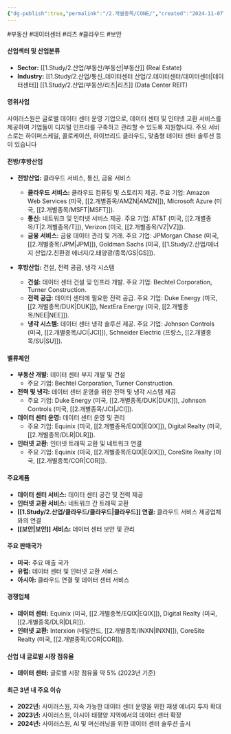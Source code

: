```yaml
---
{"dg-publish":true,"permalink":"/2.개별종목/CONE/","created":"2024-11-07T10:20:44.373+09:00","updated":"2025-06-03T20:05:58.369+09:00"}
---
```


#부동산 #데이터센터 #리츠 #클라우드 #보안 

#### 산업섹터 및 산업분류

- **Sector:** [[1.Study/2.산업/부동산/부동산\|부동산]] (Real Estate)
- **Industry:** [[1.Study/2.산업/통신_데이터센터 산업/2.데이터센터/데이터센터\|데이터센터]] [[1.Study/2.산업/부동산/리츠\|리츠]] (Data Center REIT)

#### 영위사업

사이러스원은 글로벌 데이터 센터 운영 기업으로, 데이터 센터 및 인터넷 교환 서비스를 제공하여 기업들이 디지털 인프라를 구축하고 관리할 수 있도록 지원합니다. 주요 서비스로는 하이퍼스케일, 콜로케이션, 하이브리드 클라우드, 맞춤형 데이터 센터 솔루션 등이 있습니다

#### 전방/후방산업

- **전방산업:** 클라우드 서비스, 통신, 금융 서비스
    
    - **클라우드 서비스:** 클라우드 컴퓨팅 및 스토리지 제공. 주요 기업: Amazon Web Services (미국, [[2.개별종목/AMZN\|AMZN]]), Microsoft Azure (미국, [[2.개별종목/MSFT\|MSFT]]).
    - **통신:** 네트워크 및 인터넷 서비스 제공. 주요 기업: AT&T (미국, [[2.개별종목/T\|2.개별종목/T]]), Verizon (미국, [[2.개별종목/VZ\|VZ]]).
    - **금융 서비스:** 금융 데이터 관리 및 거래. 주요 기업: JPMorgan Chase (미국, [[2.개별종목/JPM\|JPM]]), Goldman Sachs (미국, [[1.Study/2.산업/에너지 산업/2.친환경 에너지/2.태양광/종목/GS\|GS]]).
      
- **후방산업:** 건설, 전력 공급, 냉각 시스템
    
    - **건설:** 데이터 센터 건설 및 인프라 개발. 주요 기업: Bechtel Corporation, Turner Construction.
    - **전력 공급:** 데이터 센터에 필요한 전력 공급. 주요 기업: Duke Energy (미국, [[2.개별종목/DUK\|DUK]]), NextEra Energy (미국, [[2.개별종목/NEE\|NEE]]).
    - **냉각 시스템:** 데이터 센터 냉각 솔루션 제공. 주요 기업: Johnson Controls (미국, [[2.개별종목/JCI\|JCI]]), Schneider Electric (프랑스, [[2.개별종목/SU\|SU]]).

#### 밸류체인

- **부동산 개발:** 데이터 센터 부지 개발 및 건설
    - 주요 기업: Bechtel Corporation, Turner Construction.
- **전력 및 냉각:** 데이터 센터 운영을 위한 전력 및 냉각 시스템 제공
    - 주요 기업: Duke Energy (미국, [[2.개별종목/DUK\|DUK]]), Johnson Controls (미국, [[2.개별종목/JCI\|JCI]]).
- **데이터 센터 운영:** 데이터 센터 운영 및 관리
    - 주요 기업: Equinix (미국, [[2.개별종목/EQIX\|EQIX]]), Digital Realty (미국, [[2.개별종목/DLR\|DLR]]).
- **인터넷 교환:** 인터넷 트래픽 교환 및 네트워크 연결
    - 주요 기업: Equinix (미국, [[2.개별종목/EQIX\|EQIX]]), CoreSite Realty (미국, [[2.개별종목/COR\|COR]]).

#### 주요제품

- **데이터 센터 서비스:** 데이터 센터 공간 및 전력 제공
- **인터넷 교환 서비스:** 네트워크 간 트래픽 교환
- **[[1.Study/2.산업/클라우드/클라우드\|클라우드]] 연결:** 클라우드 서비스 제공업체와의 연결
- **[[보안\|보안]] 서비스:** 데이터 센터 보안 및 관리

#### 주요 판매국가

- **미국:** 주요 매출 국가
- **유럽:** 데이터 센터 및 인터넷 교환 서비스
- **아시아:** 클라우드 연결 및 데이터 센터 서비스

#### 경쟁업체

- **데이터 센터:** Equinix (미국, [[2.개별종목/EQIX\|EQIX]]), Digital Realty (미국, [[2.개별종목/DLR\|DLR]]).
- **인터넷 교환:** Interxion (네덜란드, [[2.개별종목/INXN\|INXN]]), CoreSite Realty (미국, [[2.개별종목/COR\|COR]]).

#### 산업 내 글로벌 시장 점유율

- **데이터 센터:** 글로벌 시장 점유율 약 5% (2023년 기준)

#### 최근 3년 내 주요 이슈

- **2022년:** 사이러스원, 지속 가능한 데이터 센터 운영을 위한 재생 에너지 투자 확대
- **2023년:** 사이러스원, 아시아 태평양 지역에서의 데이터 센터 확장
- **2024년:** 사이러스원, AI 및 머신러닝을 위한 데이터 센터 솔루션 출시